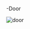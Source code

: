 -Door

<!---
Revolving-Door/Revolving-Door is a ✨ special ✨ repository because its `README.md` (this file) appears on your GitHub profile.
You can click the Preview link to take a look at your changes.
--->
![door](https://user-images.githubusercontent.com/100360653/155535897-80b95cad-4f33-414d-b7f1-4e0cbaec598d.jpg)
